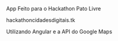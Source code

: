 App Feito para o Hackathon Pato Livre

hackathoncidadesdigitais.tk

Utilizando Angular e a API do Google Maps